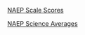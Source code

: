 
[NAEP Scale Scores](https://nces.ed.gov/nationsreportcard/guides/scores_achv.aspx)

[NAEP Science Averages](https://nces.ed.gov/programs/digest/d16/tables/dt16_223.10.asp)
